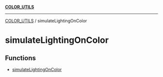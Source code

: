 [**COLOR_UTILS**](../README.md)

***

[COLOR_UTILS](../README.md) / simulateLightingOnColor

# simulateLightingOnColor

## Functions

- [simulateLightingOnColor](functions/simulateLightingOnColor.md)
